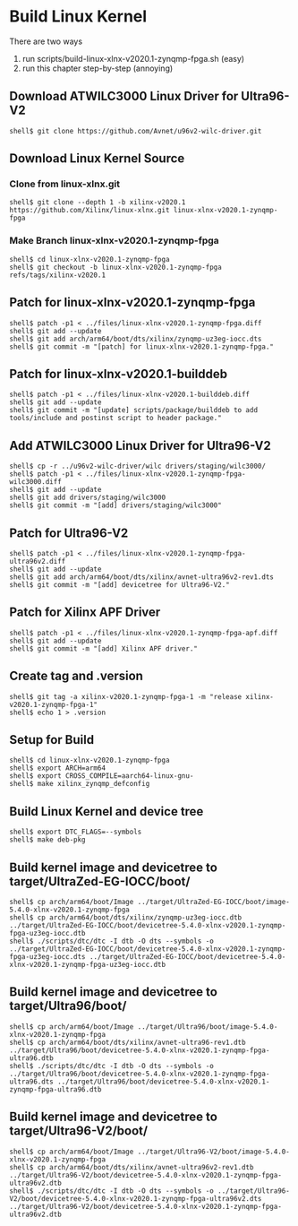 # Build Linux Kernel

There are two ways

1. run scripts/build-linux-xlnx-v2020.1-zynqmp-fpga.sh (easy)
2. run this chapter step-by-step (annoying)

## Download ATWILC3000 Linux Driver for Ultra96-V2

```console
shell$ git clone https://github.com/Avnet/u96v2-wilc-driver.git
```
## Download Linux Kernel Source

### Clone from linux-xlnx.git

```console
shell$ git clone --depth 1 -b xilinx-v2020.1 https://github.com/Xilinx/linux-xlnx.git linux-xlnx-v2020.1-zynqmp-fpga
```

### Make Branch linux-xlnx-v2020.1-zynqmp-fpga

```console
shell$ cd linux-xlnx-v2020.1-zynqmp-fpga
shell$ git checkout -b linux-xlnx-v2020.1-zynqmp-fpga refs/tags/xilinx-v2020.1
```

## Patch for linux-xlnx-v2020.1-zynqmp-fpga

```console
shell$ patch -p1 < ../files/linux-xlnx-v2020.1-zynqmp-fpga.diff
shell$ git add --update
shell$ git add arch/arm64/boot/dts/xilinx/zynqmp-uz3eg-iocc.dts
shell$ git commit -m "[patch] for linux-xlnx-v2020.1-zynqmp-fpga."
```

## Patch for linux-xlnx-v2020.1-builddeb

```console
shell$ patch -p1 < ../files/linux-xlnx-v2020.1-builddeb.diff
shell$ git add --update
shell$ git commit -m "[update] scripts/package/builddeb to add tools/include and postinst script to header package."
```

## Add ATWILC3000 Linux Driver for Ultra96-V2

```console
shell$ cp -r ../u96v2-wilc-driver/wilc drivers/staging/wilc3000/
shell$ patch -p1 < ../files/linux-xlnx-v2020.1-zynqmp-fpga-wilc3000.diff
shell$ git add --update
shell$ git add drivers/staging/wilc3000
shell$ git commit -m "[add] drivers/staging/wilc3000"
```

## Patch for Ultra96-V2

```console
shell$ patch -p1 < ../files/linux-xlnx-v2020.1-zynqmp-fpga-ultra96v2.diff
shell$ git add --update
shell$ git add arch/arm64/boot/dts/xilinx/avnet-ultra96v2-rev1.dts 
shell$ git commit -m "[add] devicetree for Ultra96-V2."
```

## Patch for Xilinx APF Driver

```console
shell$ patch -p1 < ../files/linux-xlnx-v2020.1-zynqmp-fpga-apf.diff
shell$ git add --update
shell$ git commit -m "[add] Xilinx APF driver."
```

## Create tag and .version

```console
shell$ git tag -a xilinx-v2020.1-zynqmp-fpga-1 -m "release xilinx-v2020.1-zynqmp-fpga-1"
shell$ echo 1 > .version
```

## Setup for Build 

```console
shell$ cd linux-xlnx-v2020.1-zynqmp-fpga
shell$ export ARCH=arm64
shell$ export CROSS_COMPILE=aarch64-linux-gnu-
shell$ make xilinx_zynqmp_defconfig
```

## Build Linux Kernel and device tree

```console
shell$ export DTC_FLAGS=--symbols
shell$ make deb-pkg
```

## Build kernel image and devicetree to target/UltraZed-EG-IOCC/boot/

```console
shell$ cp arch/arm64/boot/Image ../target/UltraZed-EG-IOCC/boot/image-5.4.0-xlnx-v2020.1-zynqmp-fpga
shell$ cp arch/arm64/boot/dts/xilinx/zynqmp-uz3eg-iocc.dtb ../target/UltraZed-EG-IOCC/boot/devicetree-5.4.0-xlnx-v2020.1-zynqmp-fpga-uz3eg-iocc.dtb
shell$ ./scripts/dtc/dtc -I dtb -O dts --symbols -o ../target/UltraZed-EG-IOCC/boot/devicetree-5.4.0-xlnx-v2020.1-zynqmp-fpga-uz3eg-iocc.dts ../target/UltraZed-EG-IOCC/boot/devicetree-5.4.0-xlnx-v2020.1-zynqmp-fpga-uz3eg-iocc.dtb
```

## Build kernel image and devicetree to target/Ultra96/boot/

```console
shell$ cp arch/arm64/boot/Image ../target/Ultra96/boot/image-5.4.0-xlnx-v2020.1-zynqmp-fpga
shell$ cp arch/arm64/boot/dts/xilinx/avnet-ultra96-rev1.dtb ../target/Ultra96/boot/devicetree-5.4.0-xlnx-v2020.1-zynqmp-fpga-ultra96.dtb
shell$ ./scripts/dtc/dtc -I dtb -O dts --symbols -o ../target/Ultra96/boot/devicetree-5.4.0-xlnx-v2020.1-zynqmp-fpga-ultra96.dts ../target/Ultra96/boot/devicetree-5.4.0-xlnx-v2020.1-zynqmp-fpga-ultra96.dtb
```

## Build kernel image and devicetree to target/Ultra96-V2/boot/

```console
shell$ cp arch/arm64/boot/Image ../target/Ultra96-V2/boot/image-5.4.0-xlnx-v2020.1-zynqmp-fpga
shell$ cp arch/arm64/boot/dts/xilinx/avnet-ultra96v2-rev1.dtb ../target/Ultra96-V2/boot/devicetree-5.4.0-xlnx-v2020.1-zynqmp-fpga-ultra96v2.dtb
shell$ ./scripts/dtc/dtc -I dtb -O dts --symbols -o ../target/Ultra96-V2/boot/devicetree-5.4.0-xlnx-v2020.1-zynqmp-fpga-ultra96v2.dts ../target/Ultra96-V2/boot/devicetree-5.4.0-xlnx-v2020.1-zynqmp-fpga-ultra96v2.dtb
```


